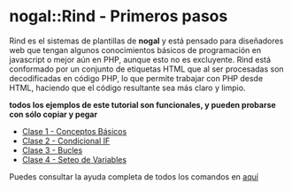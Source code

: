 # nogal::Rind - Primeros pasos
Rind es el sistemas de plantillas de **nogal** y está pensado para diseñadores web que tengan algunos conocimientos básicos de programación en javascript o mejor aún en PHP, aunque esto no es excluyente. Rind está conformado por un conjunto de etiquetas HTML que al ser procesadas son decodificadas en código PHP, lo que permite trabajar con PHP desde HTML, haciendo que el código resultante sea más claro y limpio. 

**todos los ejemplos de este tutorial son funcionales, y pueden probarse con sólo copiar y pegar**

- [Clase 1 - Conceptos Básicos](clase-01.md)
- [Clase 2 - Condicional IF](clase-02.md)
- [Clase 3 - Bucles](clase-03.md)
- [Clase 4 - Seteo de Variables](clase-04.md)

Puedes consultar la ayuda completa de todos los comandos en [aquí](commands.md)